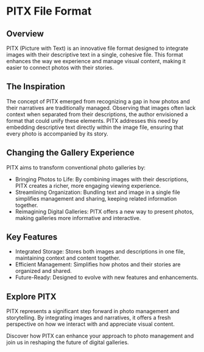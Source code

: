 # PITX File Format
## Overview

PITX (Picture with Text) is an innovative file format designed to integrate images with their descriptive text in a single, cohesive file. This format enhances the way we experience and manage visual content, making it easier to connect photos with their stories.
## The Inspiration

The concept of PITX emerged from recognizing a gap in how photos and their narratives are traditionally managed. Observing that images often lack context when separated from their descriptions, the author envisioned a format that could unify these elements. PITX addresses this need by embedding descriptive text directly within the image file, ensuring that every photo is accompanied by its story.
## Changing the Gallery Experience

PITX aims to transform conventional photo galleries by:

- Bringing Photos to Life: By combining images with their descriptions, PITX creates a richer, more engaging viewing experience.
- Streamlining Organization: Bundling text and image in a single file simplifies management and sharing, keeping related information together.
- Reimagining Digital Galleries: PITX offers a new way to present photos, making galleries more informative and interactive.

## Key Features

- Integrated Storage: Stores both images and descriptions in one file, maintaining context and content together.
- Efficient Management: Simplifies how photos and their stories are organized and shared.
- Future-Ready: Designed to evolve with new features and enhancements.

## Explore PITX

PITX represents a significant step forward in photo management and storytelling. By integrating images and narratives, it offers a fresh perspective on how we interact with and appreciate visual content.

Discover how PITX can enhance your approach to photo management and join us in reshaping the future of digital galleries.
